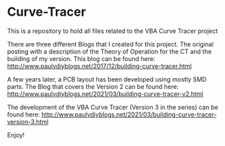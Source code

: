 # Curve-Tracer
This is a repository to hold all files related to the VBA Curve Tracer project

There are three different Blogs that I created for this project.
The original posting with a description of the Theory of Operation for the CT and the building of my version.
This blog can be found here: http://www.paulvdiyblogs.net/2017/12/building-curve-tracer.html

A few years later, a PCB layout has been developed using mostly SMD parts. The Blog that covers the Version 2 can be found here:
http://www.paulvdiyblogs.net/2021/03/building-curve-tracer-v2.html

The development of the VBA Curve Tracer (Version 3 in the series) can be found here:
http://www.paulvdiyblogs.net/2021/03/building-curve-tracer-version-3.html

Enjoy!
